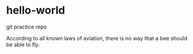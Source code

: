# hello-world
git practice repo

According to all known laws of aviation, there is no way that a bee should be able to fly.
